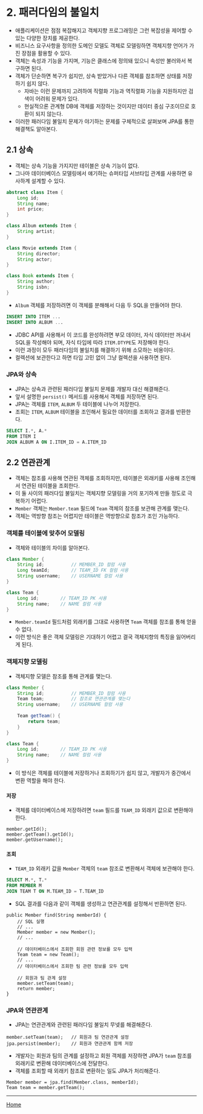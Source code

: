 # 2. 패러다임의 불일치

- 애플리케이션은 점점 복잡해지고 객체지향 프로그래밍은 그런 복잡성을 제어할 수 있는 다양한 장치를 제공한다.
- 비즈니스 요구사항을 정의한 도메인 모델도 객체로 모델링하면 객체지향 언어가 가진 장점을 활용할 수 있다.
- 객체는 속성과 기능을 가지며, 기능은 클래스에 정의돼 있으니 속성만 불러와서 복구하면 된다.
- 객체가 단순하면 복구가 쉽지만, 상속 받았거나 다른 객체를 참조하면 상태를 저장하기 쉽지 않다.
    - 자바는 이런 문제까지 고려하여 직렬화 기능과 역직렬화 기능을 지원하지만 검색이 어려워 문제가 있다.
    - 현실적으론 관계형 DB에 객체를 저장하는 것이지만 데이터 중심 구조이므로 호환이 되지 않는다.
- 이러한 패러다임 불일치 문제가 야기하는 문제를 구체적으로 살펴보며 JPA를 통한 해결책도 알아본다.

## 2.1 상속

- 객체는 상속 기능을 가지지만 테이블은 상속 기능이 없다.
- 그나마 데이터베이스 모델링에서 얘기하는 슈퍼타입 서브타입 관계를 사용하면 유사하계 설계할 수 있다.

````java
abstract class Item {
    Long id;
    String name;
    int price;
}

class Album extends Item {
    String artist;
}

class Movie extends Item {
    String director;
    String actor;
}

class Book extends Item {
    String author;
    String isbn;
}
````

- `Album` 객체를 저장하려면 이 객체를 분해해서 다음 두 SQL을 만들어야 한다.

```sql
INSERT INTO ITEM ...
INSERT INTO ALBUM ...
```

- JDBC API를 사용해서 이 코드를 완성하려면 부모 데이터, 자식 데이터만 꺼내서 SQL을 작성해야 되며, 자식 타입에 따라 `ITEM.DTYPE`도 저장해야 한다.
- 이런 과정이 모두 패러다임의 불일치를 해결하기 위해 소모하는 비용이다.
- 컬렉션에 보관한다고 하면 타입 고민 없이 그냥 컬렉션을 사용하면 된다.

### JPA와 상속

- JPA는 상속과 관련된 패러다임 불일치 문제를 개발자 대신 해결해준다.
- 앞서 설명한 `persist()` 메서드를 사용해서 객체를 저장하면 된다.
- JPA는 객체를 `ITEM`, `ALBUM` 두 테이블에 나누어 저장한다.
- 조회는 `ITEM`, `ALBUM` 테이블을 조인해서 필요한 데이터를 조회하고 결과를 반환한다.

```sql
SELECT I.*, A.*
FROM ITEM I
JOIN ALBUM A ON I.ITEM_ID = A.ITEM_ID
```


## 2.2 연관관계

- 객체는 참조를 사용해 연관된 객체를 조회하지만, 테이블은 외래키를 사용해 조인해서 연관된 테이블을 조회한다.
- 이 둘 사이의 패러다임 불일치는 객체지향 모델링을 거의 포기하게 만들 정도로 극복하기 어렵다.
- `Member` 객체는 `Member.team` 필드에 `Team` 객체의 참조를 보관해 관계를 맺는다.
- 객체는 역방향 참조는 어렵지만 테이블은 역방향으로 참조가 조인 가능하다.

### 객체를 테이블에 맞추어 모델링

- 객체와 테이블의 차이를 알아본다.

```java
class Member {
    String id;          // MEMBER_ID 컬럼 사용
    Long teamId;        // TEAM_ID FK 컬럼 사용
    String username;    // USERNAME 컬럼 사용
}

class Team {
    Long id;        // TEAM_ID PK 사용
    String name;    // NAME 컬럼 사용
}
```

- `Member.teamId` 필드처럼 외래키를 그대로 사용하면 `Team` 객체를 참조를 통해 얻을 수 없다.
- 이런 방식은 좋은 객체 모델링은 기대하기 어렵고 결국 객체지향의 특징을 잃어버리게 된다.

### 객체지향 모델링

- 객체지향 모델은 참조를 통해 관계를 맺는다.

```java
class Member {
    String id;          // MEMBER_ID 컬럼 사용
    Team team;          // 참조로 연관관계를 맺는다
    String username;    // USERNAME 컬럼 사용
    
    Team getTeam() {
        return team;
    }
}

class Team {
    Long id;        // TEAM_ID PK 사용
    String name;    // NAME 컬럼 사용
}
```

- 이 방식은 객체를 테이블에 저장하거나 조회하기가 쉽지 않고, 개발자가 중간에서 변환 역할을 해야 한다.

#### 저장

- 객체를 데이터베이스에 저장하려면 `team` 필드를 `TEAM_ID` 외래키 값으로 변환해야 한다.

```
member.getId();
member.getTeam().getId();
member.getUsername();
```

#### 조회

- `TEAM_ID` 외래키 값을 `Member` 객체의 `team` 참조로 변환해서 객체에 보관해야 한다.

```sql
SELECT M.*, T.*
FROM MEMBER M
JOIN TEAM T ON M.TEAM_ID = T.TEAM_ID
```

- SQL 결과를 다음과 같이 객체를 생성하고 연관관계를 설정해서 반환하면 된다.

```
public Member find(String memberId) {
    // SQL 실행
    // ...
    Member member = new Member();
    // ...
    
    // 데이터베이스에서 조회한 회원 관련 정보를 모두 입력
    Team team = new Team();
    // ...
    // 데이터베이스에서 조회한 팀 관련 정보를 모두 입력
    
    // 회원과 팀 관계 설정
    member.setTeam(team);
    return member;
}
```

### JPA와 연관관계

- JPA는 연관관계와 관련된 패러다임 불일치 무넺를 해결해준다.

```
member.setTeam(team);   // 회원과 팀 연관관계 설정
jpa.persist(member);    // 회원과 연관관계 함께 저장
```

- 개발자는 회원과 팀의 관계를 설정하고 회원 객체를 저장하면 JPA가 `team` 참조를 외래키로 변환해 데이터베이스에 전달한다.
- 객체를 조회할 때 외래키 참조로 변환하는 일도 JPA가 처리해준다.

```
Member member = jpa.find(Member.class, memberId);
Team team = member.getTeam();
```

-----
[Home](./index.md)
